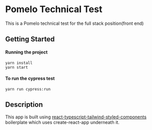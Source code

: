 # Pomelo Technical Test

This is a Pomelo technical test for the full stack position(front end)

## Getting Started


#### Running the project

```
yarn install
yarn start   
```

#### To run the cypress test

```
yarn run cypress:run
```

## Description

This app is built using [react-typescript-tailwind-styled-components](https://github.com/aviaryan/react-typescript-tailwind-styled-components) boilerplate which uses create-react-app underneath it.


